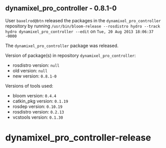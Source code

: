 ## dynamixel_pro_controller - 0.8.1-0

User `baxelrod@btn` released the packages in the `dynamixel_pro_controller` repository by running `/usr/bin/bloom-release --rosdistro hydro --track hydro dynamixel_pro_controller --edit` on `Tue, 20 Aug 2013 18:06:37 -0000`

The `dynamixel_pro_controller` package was released.

Version of package(s) in repository `dynamixel_pro_controller`:
- rosdistro version: `null`
- old version: `null`
- new version: `0.8.1-0`

Versions of tools used:
- bloom version: `0.4.4`
- catkin_pkg version: `0.1.19`
- rosdep version: `0.10.19`
- rosdistro version: `0.2.13`
- vcstools version: `0.1.30`


dynamixel_pro_controller-release
================================
